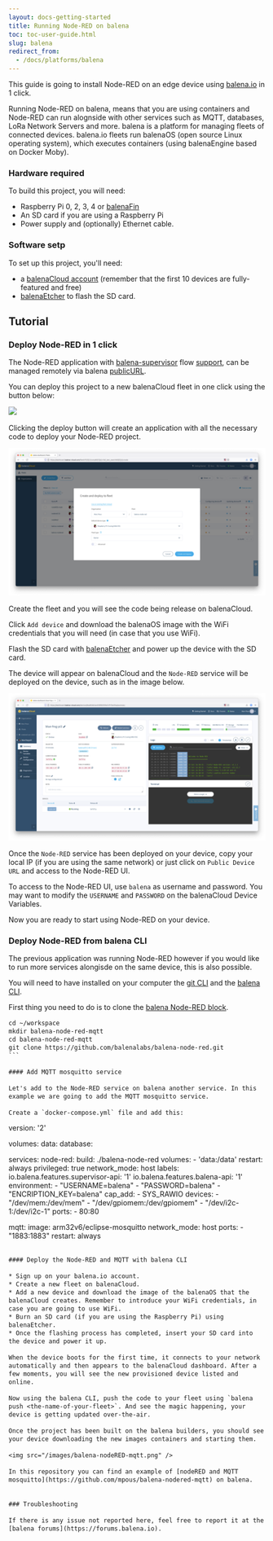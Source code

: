 ```yaml
---
layout: docs-getting-started
title: Running Node-RED on balena
toc: toc-user-guide.html
slug: balena
redirect_from:
  - /docs/platforms/balena
---
```


This guide is going to install Node-RED on an edge device using [balena.io](https://balena.io) in 1 click. 

Running Node-RED on balena, means that you are using containers and Node-RED can run alognside with other services such as MQTT, databases, LoRa Network Servers and more. balena is a platform for managing fleets of connected devices. balena.io fleets run balenaOS (open source Linux operating system), which executes containers (using balenaEngine based on Docker Moby).


### Hardware required

To build this project, you will need:

* Raspberry Pi 0, 2, 3, 4 or [balenaFin](https://www.balena.io/fin/)
* An SD card if you are using a Raspberry Pi
* Power supply and (optionally) Ethernet cable.


### Software setp

To set up this project, you'll need:

* a [balenaCloud account](https://dashboard.balena-cloud.com/) (remember that the first 10 devices are fully-featured and free)
* [balenaEtcher](https://www.balena.io/etcher/) to flash the SD card.



## Tutorial

### Deploy Node-RED in 1 click

The Node-RED application with [balena-supervisor](https://balena.io/docs/reference/supervisor/supervisor-api/) flow [support](https://github.com/balena-io-projects/node-red-contrib-balena), can be managed remotely via balena [publicURL](https://balena.io/docs/learn/manage/actions/#enable-public-device-url).

You can deploy this project to a new balenaCloud fleet in one click using the button below:

[![](https://balena.io/deploy.svg)](https://dashboard.balena-cloud.com/deploy?repoUrl=https://github.com/balenalabs/balena-node-red)

Clicking the deploy button will create an application with all the necessary code to deploy your Node-RED project.

<img src="/images/balena-creating-fleet.png" />

Create the fleet and you will see the code being release on balenaCloud.

Click `Add device` and download the balenaOS image with the WiFi credentials that you will need (in case that you use WiFi). 

Flash the SD card with [balenaEtcher](https://www.balena.io/etcher/) and power up the device with the SD card.

The device will appear on balenaCloud and the `Node-RED` service will be deployed on the device, such as in the image below.

<img src="/images/balena-device-nodeRED.png" />

Once the `Node-RED` service has been deployed on your device, copy your local IP (if you are using the same network) or just click on `Public Device URL` and access to the Node-RED UI.

To access to the Node-RED UI, use `balena` as username and password. You may want to modify the `USERNAME` and `PASSWORD` on the balenaCloud Device Variables.

Now you are ready to start using Node-RED on your device.


### Deploy Node-RED from balena CLI

The previous application was running Node-RED however if you would like to run more services alongisde on the same device, this is also possible.

You will need to have installed on your computer the [git CLI](https://github.com/git-guides/install-git) and the [balena CLI](https://www.balena.io/docs/reference/balena-cli/).

First thing you need to do is to clone the [balena Node-RED block](https://github.com/balenalabs/balena-node-red).

````
cd ~/workspace
mkdir balena-node-red-mqtt
cd balena-node-red-mqtt
git clone https://github.com/balenalabs/balena-node-red.git
```

#### Add MQTT mosquitto service 

Let's add to the Node-RED service on balena another service. In this example we are going to add the MQTT mosquitto service.

Create a `docker-compose.yml` file and add this:

````
version: '2'

volumes:
    data:
    database:

services:
  node-red:
    build: ./balena-node-red
    volumes:
      - 'data:/data'
    restart: always
    privileged: true
    network_mode: host
    labels:
      io.balena.features.supervisor-api: '1'
      io.balena.features.balena-api: '1' 
    environment:
      - "USERNAME=balena"
      - "PASSWORD=balena"
      - "ENCRIPTION_KEY=balena"
    cap_add:
      - SYS_RAWIO
    devices:
      - "/dev/mem:/dev/mem"
      - "/dev/gpiomem:/dev/gpiomem"
      - "/dev/i2c-1:/dev/i2c-1"
    ports:
      - 80:80

  mqtt:
    image: arm32v6/eclipse-mosquitto
    network_mode: host
    ports:
      - "1883:1883"
    restart: always
```

#### Deploy the Node-RED and MQTT with balena CLI

* Sign up on your balena.io account.
* Create a new fleet on balenaCloud.
* Add a new device and download the image of the balenaOS that the balenaCloud creates. Remember to introduce your WiFi credentials, in case you are going to use WiFi.
* Burn an SD card (if you are using the Raspberry Pi) using balenaEtcher.
* Once the flashing process has completed, insert your SD card into the device and power it up.

When the device boots for the first time, it connects to your network automatically and then appears to the balenaCloud dashboard. After a few moments, you will see the new provisioned device listed and online.

Now using the balena CLI, push the code to your fleet using `balena push <the-name-of-your-fleet>`. And see the magic happening, your device is getting updated over-the-air.

Once the project has been built on the balena builders, you should see your device downloading the new images containers and starting them.

<img src="/images/balena-nodeRED-mqtt.png" />

In this repository you can find an example of [nodeRED and MQTT mosquitto](https://github.com/mpous/balena-nodered-mqtt) on balena.


### Troubleshooting

If there is any issue not reported here, feel free to report it at the [balena forums](https://forums.balena.io).

